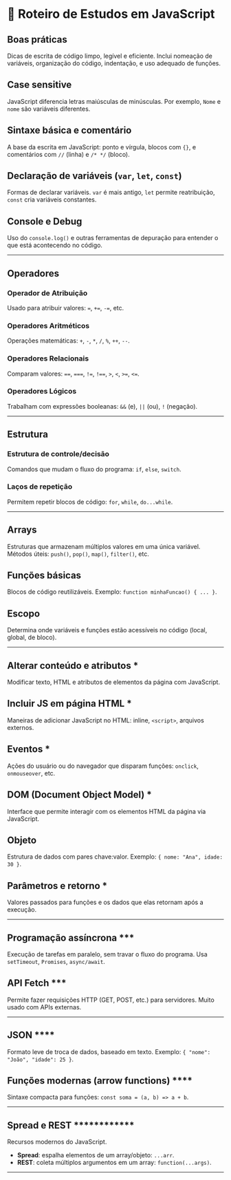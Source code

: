 # 📘 Roteiro de Estudos em JavaScript

## Boas práticas
Dicas de escrita de código limpo, legível e eficiente. Inclui nomeação de variáveis, organização do código, indentação, e uso adequado de funções.

## Case sensitive
JavaScript diferencia letras maiúsculas de minúsculas. Por exemplo, `Nome` e `nome` são variáveis diferentes.

## Sintaxe básica e comentário
A base da escrita em JavaScript: ponto e vírgula, blocos com `{}`, e comentários com `//` (linha) e `/* */` (bloco).

## Declaração de variáveis (`var`, `let`, `const`)
Formas de declarar variáveis. `var` é mais antigo, `let` permite reatribuição, `const` cria variáveis constantes.

## Console e Debug
Uso do `console.log()` e outras ferramentas de depuração para entender o que está acontecendo no código.

---

## Operadores

### Operador de Atribuição
Usado para atribuir valores: `=`, `+=`, `-=`, etc.

### Operadores Aritméticos
Operações matemáticas: `+`, `-`, `*`, `/`, `%`, `++`, `--`.

### Operadores Relacionais
Comparam valores: `==`, `===`, `!=`, `!==`, `>`, `<`, `>=`, `<=`.

### Operadores Lógicos
Trabalham com expressões booleanas: `&&` (e), `||` (ou), `!` (negação).

---

## Estrutura

### Estrutura de controle/decisão
Comandos que mudam o fluxo do programa: `if`, `else`, `switch`.

### Laços de repetição
Permitem repetir blocos de código: `for`, `while`, `do...while`.

---

## Arrays
Estruturas que armazenam múltiplos valores em uma única variável. Métodos úteis: `push()`, `pop()`, `map()`, `filter()`, etc.

## Funções básicas
Blocos de código reutilizáveis. Exemplo: `function minhaFuncao() { ... }`.

## Escopo
Determina onde variáveis e funções estão acessíveis no código (local, global, de bloco).

---

## Alterar conteúdo e atributos *
Modificar texto, HTML e atributos de elementos da página com JavaScript.

## Incluir JS em página HTML *
Maneiras de adicionar JavaScript no HTML: inline, `<script>`, arquivos externos.

## Eventos *
Ações do usuário ou do navegador que disparam funções: `onclick`, `onmouseover`, etc.

## DOM (Document Object Model) *
Interface que permite interagir com os elementos HTML da página via JavaScript.

## Objeto
Estrutura de dados com pares chave:valor. Exemplo: `{ nome: "Ana", idade: 30 }`.

## Parâmetros e retorno *
Valores passados para funções e os dados que elas retornam após a execução.

---

## Programação assíncrona ***
Execução de tarefas em paralelo, sem travar o fluxo do programa. Usa `setTimeout`, `Promises`, `async/await`.

## API Fetch ***
Permite fazer requisições HTTP (GET, POST, etc.) para servidores. Muito usado com APIs externas.

---

## JSON ****
Formato leve de troca de dados, baseado em texto. Exemplo: `{ "nome": "João", "idade": 25 }`.

## Funções modernas (arrow functions) ****
Sintaxe compacta para funções: `const soma = (a, b) => a + b`.

---

## Spread e REST ************
Recursos modernos do JavaScript.  
- **Spread**: espalha elementos de um array/objeto: `...arr`.  
- **REST**: coleta múltiplos argumentos em um array: `function(...args)`.

---
